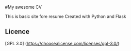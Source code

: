 #My awesome CV

This is basic site fore resume
Created with Python and Flask

## Licence
[GPL 3.0] (https://choosealicense.com/licenses/gpl-3.0/)